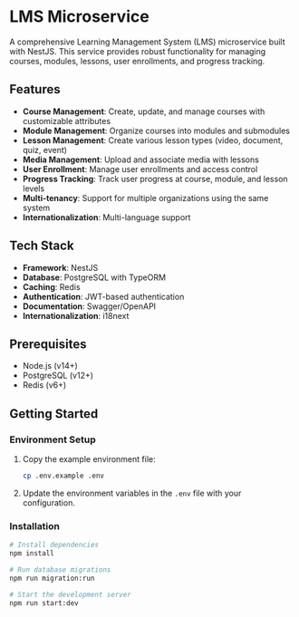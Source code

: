 # LMS Microservice

A comprehensive Learning Management System (LMS) microservice built with NestJS. This service provides robust functionality for managing courses, modules, lessons, user enrollments, and progress tracking.

## Features

- **Course Management**: Create, update, and manage courses with customizable attributes
- **Module Management**: Organize courses into modules and submodules
- **Lesson Management**: Create various lesson types (video, document, quiz, event)
- **Media Management**: Upload and associate media with lessons
- **User Enrollment**: Manage user enrollments and access control
- **Progress Tracking**: Track user progress at course, module, and lesson levels
- **Multi-tenancy**: Support for multiple organizations using the same system
- **Internationalization**: Multi-language support

## Tech Stack

- **Framework**: NestJS
- **Database**: PostgreSQL with TypeORM
- **Caching**: Redis
- **Authentication**: JWT-based authentication
- **Documentation**: Swagger/OpenAPI
- **Internationalization**: i18next

## Prerequisites

- Node.js (v14+)
- PostgreSQL (v12+)
- Redis (v6+)

## Getting Started

### Environment Setup

1. Copy the example environment file:
   ```bash
   cp .env.example .env
   ```

2. Update the environment variables in the `.env` file with your configuration.

### Installation

```bash
# Install dependencies
npm install

# Run database migrations
npm run migration:run

# Start the development server
npm run start:dev

